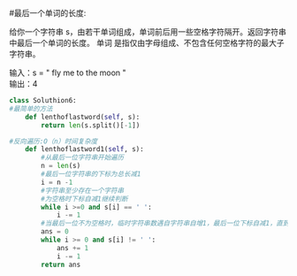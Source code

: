 ﻿#最后一个单词的长度:  

给你一个字符串 s，由若干单词组成，单词前后用一些空格字符隔开。返回字符串中最后一个单词的长度。
单词 是指仅由字母组成、不包含任何空格字符的最大子字符串。  

输入：s = "   fly me   to   the moon  "  
输出：4

```python
class Soluthion6:
#最简单的方法
    def lenthoflastword(self, s):
        return len(s.split()[-1])

#反向遍历:O（n）时间复杂度
    def lenthoflastword1(self, s):
        #从最后一位字符串开始遍历
        n = len(s)
        #最后一位字符串的下标为总长减1
        i = n -1
        #字符串至少存在一个字符串
        #为空格时下标自减1继续判断
        while i >=0 and s[i] == ' ':
            i -= 1
        #当最后一位不为空格时，临时字符串数遇自字符串自增1，最后一位下标自减1，直到遇到下一个空格
        ans = 0
        while i >= 0 and s[i] != ' ':
            ans += 1
            i -= 1
        return ans
```